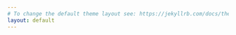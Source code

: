 ```yaml
---
# To change the default theme layout see: https://jekyllrb.com/docs/themes/#overriding-theme-defaults
layout: default 
---
```

